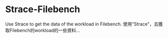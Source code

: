 # Strace-Filebench
Use Strace to get the data of the workload in Filebench. 
使用"Strace"，去獲取Filebench的workload的一些資料...



